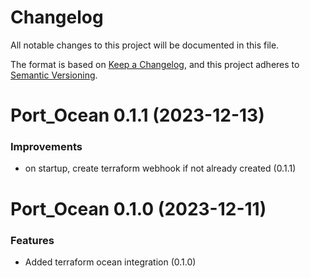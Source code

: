# Changelog

All notable changes to this project will be documented in this file.

The format is based on [Keep a Changelog](https://keepachangelog.com/en/1.0.0/),
and this project adheres to [Semantic Versioning](https://semver.org/spec/v2.0.0.html).

<!-- towncrier release notes start -->

# Port_Ocean 0.1.1 (2023-12-13)

### Improvements

- on startup, create terraform webhook if not already created (0.1.1)


# Port_Ocean 0.1.0 (2023-12-11)

### Features

- Added terraform ocean integration (0.1.0)
